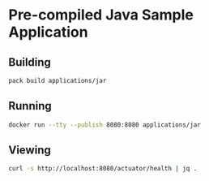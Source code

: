 # Pre-compiled Java Sample Application

## Building

```bash
pack build applications/jar
```

## Running

```bash
docker run --tty --publish 8080:8080 applications/jar
```

## Viewing

```bash
curl -s http://localhost:8080/actuator/health | jq .
```
